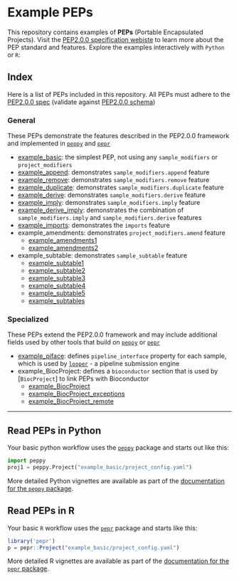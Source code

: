 # Example PEPs

This repository contains examples of **PEPs** (Portable Encapsulated Projects). Visit the [PEP2.0.0 specification webiste](http://pep.databio.org) to learn more about the PEP standard and features. Explore the examples interactively with `Python` or `R`:

## Index

Here is a list of PEPs included in this repository. All PEPs must adhere to the [PEP2.0.0 spec](http://pep.databio.org/en/latest/) (validate against [PEP2.0.0 schema](https://schema.databio.org/pep/2.0.0.yaml))

### General

These PEPs demonstrate the features described in the PEP2.0.0 framework and implemented in [`peppy`](http://github.com/pepkit/peppy) and [`pepr`](http://github.com/pepkit/pepr)

- [example_basic](example_basic): the simplest PEP, not using any `sample_modifiers` or `project_modifiers`
- [example_append](example_append): demonstrates `sample_modifiers.append` feature
- [example_remove](example_remove): demonstrates `sample_modifiers.remove` feature
- [example_duplicate](example_duplicate): demonstrates `sample_modifiers.duplicate` feature
- [example_derive](example_derive): demonstrates `sample_modifiers.derive` feature
- [example_imply](example_imply):  demonstrates `sample_modifiers.imply` feature
- [example_derive_imply](example_derive_imply): demonstrates the combination of `sample_modifiers.imply` and `sample_modifiers.derive` features
- [example_imports](example_imports):  demonstrates the `imports` feature
- example_amendments: demonstrates `project_modifiers.amend` feature
  - [example_amendments1](example_amendments1)
  - [example_amendments2](example_amendments2)
- example_subtable: demonstrates `sample_subtable` feature
  - [example_subtable1](example_subtable1)
  - [example_subtable2](example_subtable2)
  - [example_subtable3](example_subtable3)
  - [example_subtable4](example_subtable4)
  - [example_subtable5](example_subtable5)
  - [example_subtables](example_subtables)

### Specialized

These PEPs extend the PEP2.0.0 framework and may include additional fields used by other tools that build on [`peppy`](http://github.com/pepkit/peppy) or [`pepr`](http://github.com/pepkit/pepr)

- [example_piface](example_piface): defines `pipeline_interface` property for each sample, which is used by [`looper`]() - a pipeline submission engine
- example_BiocProject: defines a `bioconductor` section that is used by [`BiocProject`] to link PEPs with Bioconductor
  - [example_BiocProject](example_BiocProject)
  - [example_BiocProject_exceptions](example_BiocProject_exceptions)
  - [example_BiocProject_remote](example_BiocProject_remote)
---
## Read PEPs in Python

Your basic python workflow uses the [`peppy`](http://github.com/pepkit/peppy) package and starts out like this:

```python
import peppy
proj1 = peppy.Project("example_basic/project_config.yaml")
```
More detailed Python vignettes are available as part of the [documentation for the `peppy` package](http://peppy.databio.org/en/latest/).

## Read PEPs in R

Your basic `R` workflow uses the [`pepr`](http://github.com/pepkit/pepr) package and starts like this:

```r
library('pepr')
p = pepr::Project("example_basic/project_config.yaml")
```

More detailed R vignettes are available as part of the [documentation for the `pepr` package](http://code.databio.org/pepr).

